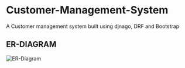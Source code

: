 
# Customer-Management-System

A Customer management system built using djnago, DRF and Bootstrap


## ER-DIAGRAM

![ER-Diagram]([(https://github.com/AbhinavShaw09/Customer-Management-System/blob/main/Customer.png)https://github.com/AbhinavShaw09/Customer-Management-System/blob/main/Customer.png])

